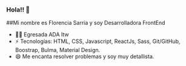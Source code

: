 ### Hola!! 👋


##Mi nombre es Florencia Sarria y soy Desarrolladora FrontEnd 


- 👩‍💻 Egresada ADA Itw
- ⚡ Tecnologías: HTML, CSS, Javascript, ReactJs, Sass, Git/GitHub, Boostrap, Bulma, Material Design.
- 😄 Me encanta resolver problemas y soy muy detallista.


